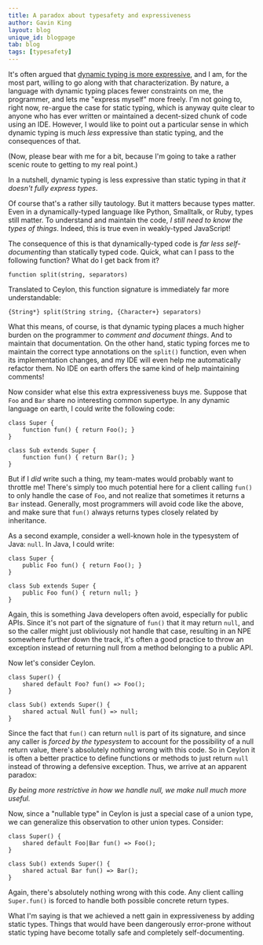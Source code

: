 ```yaml
---
title: A paradox about typesafety and expressiveness
author: Gavin King
layout: blog
unique_id: blogpage
tab: blog
tags: [typesafety]
---
```


It's often argued that 
[dynamic typing is more expressive](http://c2.com/cgi/wiki?DavidThomasOnTheBenefitsOfDynamicTyping),
and I am, for the most part, willing to go along with that
characterization. By nature, a language with dynamic
typing places fewer constraints on me, the programmer, and 
lets me "express myself" more freely. I'm not going to,
right now, re-argue the case for static typing, which is
anyway quite clear to anyone who has ever written or 
maintained a decent-sized chunk of code using an IDE. 
However, I would like to point out a particular sense in 
which dynamic typing is much _less_  expressive than static 
typing, and the consequences of that.

(Now, please bear with me for a bit, because I'm going to 
take a rather scenic route to getting to my real point.)

In a nutshell, dynamic typing is less expressive than
static typing in that _it doesn't fully express types_.

Of course that's a rather silly tautology. But it matters
because types matter. Even in a dynamically-typed language 
like Python, Smalltalk, or Ruby, types still matter. To
understand and maintain the code, _I still need to know
the types of things_. Indeed, this is true even in 
weakly-typed JavaScript!

The consequence of this is that dynamically-typed code is
_far less self-documenting_ than statically typed code.
Quick, what can I pass to the following function? What
do I get back from it?

<!-- try: -->
    function split(string, separators)

Translated to Ceylon, this function signature is immediately 
far more understandable:

<!-- try: -->
    {String*} split(String string, {Character+} separators)

What this means, of course, is that dynamic typing places
a much higher burden on the programmer to _comment and 
document things_. And to maintain that documentation. 
On the other hand, static typing forces me to maintain the 
correct type annotations on the `split()` function, even 
when its implementation changes, and my IDE will even help 
me automatically refactor them. No IDE on earth offers the 
same kind of help maintaining comments!

Now consider what else this extra expressiveness buys me.
Suppose that `Foo` and `Bar` share no interesting common
supertype. In any dynamic language on earth, I could write 
the following code:

<!-- try: -->
    class Super {
        function fun() { return Foo(); }
    }
    
    class Sub extends Super {
        function fun() { return Bar(); }
    }

But if I _did_ write such a thing, my team-mates would
probably want to throttle me! There's simply too much 
potential here for a client calling `fun()` to only 
handle the case of `Foo`, and not realize that sometimes
it returns a `Bar` instead. Generally, most programmers 
will avoid code like the above, and make sure that `fun()` 
always returns types closely related by inheritance.

As a second example, consider a well-known hole in the
typesystem of Java: `null`. In Java, I could write:

<!-- try: -->
    class Super {
        public Foo fun() { return Foo(); }
    }
    
    class Sub extends Super {
        public Foo fun() { return null; }
    }

Again, this is something Java developers often avoid,
especially for public APIs. Since it's not part of the 
signature of `fun()` that it may return `null`, and so 
the caller might just obliviously not handle that case,
resulting in an NPE somewhere further down the track,
it's often a good practice to throw an exception instead
of returning null from a method belonging to a public API.

Now let's consider Ceylon.

<!-- try: -->
    class Super() {
        shared default Foo? fun() => Foo();
    }
    
    class Sub() extends Super() {
        shared actual Null fun() => null;
    }

Since the fact that `fun()` can return `null` is part of
its signature, and since any caller is _forced by the
typesystem_ to account for the possibility of a null 
return value, there's absolutely nothing wrong with this 
code. So in Ceylon it is often a better practice to define 
functions or methods to just return `null` instead of 
throwing a defensive exception. Thus, we arrive at an 
apparent paradox:

_By being more restrictive in how we handle null, we make
null much more useful._

Now, since a "nullable type" in Ceylon is just a special
case of a union type, we can generalize this observation 
to other union types. Consider:

<!-- try: -->
    class Super() {
        shared default Foo|Bar fun() => Foo();
    }
    
    class Sub() extends Super() {
        shared actual Bar fun() => Bar();
    }

Again, there's absolutely nothing wrong with this code.
Any client calling `Super.fun()` is forced to handle both
possible concrete return types.

What I'm saying is that we achieved a nett gain in 
expressiveness by adding static types. Things that would
have been dangerously error-prone without static typing 
have become totally safe and completely self-documenting.
